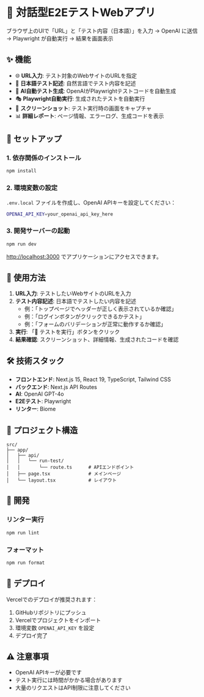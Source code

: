 # 🤖 対話型E2EテストWebアプリ

ブラウザ上のUIで「URL」と「テスト内容（日本語）」を入力 → OpenAI に送信 → Playwright が自動実行 → 結果を画面表示

## ✨ 機能

- 🌐 **URL入力**: テスト対象のWebサイトのURLを指定
- 📝 **日本語テスト記述**: 自然言語でテスト内容を記述
- 🤖 **AI自動テスト生成**: OpenAIがPlaywrightテストコードを自動生成
- 🎭 **Playwright自動実行**: 生成されたテストを自動実行
- 📸 **スクリーンショット**: テスト実行時の画面をキャプチャ
- 📊 **詳細レポート**: ページ情報、エラーログ、生成コードを表示

## 🚀 セットアップ

### 1. 依存関係のインストール

```bash
npm install
```

### 2. 環境変数の設定

`.env.local` ファイルを作成し、OpenAI APIキーを設定してください：

```bash
OPENAI_API_KEY=your_openai_api_key_here
```

### 3. 開発サーバーの起動

```bash
npm run dev
```

[http://localhost:3000](http://localhost:3000) でアプリケーションにアクセスできます。

## 📖 使用方法

1. **URL入力**: テストしたいWebサイトのURLを入力
2. **テスト内容記述**: 日本語でテストしたい内容を記述
   - 例：「トップページでヘッダーが正しく表示されているか確認」
   - 例：「ログインボタンがクリックできるかテスト」
   - 例：「フォームのバリデーションが正常に動作するか確認」
3. **実行**: 「🚀 テストを実行」ボタンをクリック
4. **結果確認**: スクリーンショット、詳細情報、生成されたコードを確認

## 🛠️ 技術スタック

- **フロントエンド**: Next.js 15, React 19, TypeScript, Tailwind CSS
- **バックエンド**: Next.js API Routes
- **AI**: OpenAI GPT-4o
- **E2Eテスト**: Playwright
- **リンター**: Biome

## 📁 プロジェクト構造

```
src/
├── app/
│   ├── api/
│   │   └── run-test/
│   │       └── route.ts      # APIエンドポイント
│   ├── page.tsx              # メインページ
│   └── layout.tsx            # レイアウト
```

## 🔧 開発

### リンター実行

```bash
npm run lint
```

### フォーマット

```bash
npm run format
```

## 🚀 デプロイ

Vercelでのデプロイが推奨されます：

1. GitHubリポジトリにプッシュ
2. Vercelでプロジェクトをインポート
3. 環境変数 `OPENAI_API_KEY` を設定
4. デプロイ完了

## ⚠️ 注意事項

- OpenAI APIキーが必要です
- テスト実行には時間がかかる場合があります
- 大量のリクエストはAPI制限に注意してください
